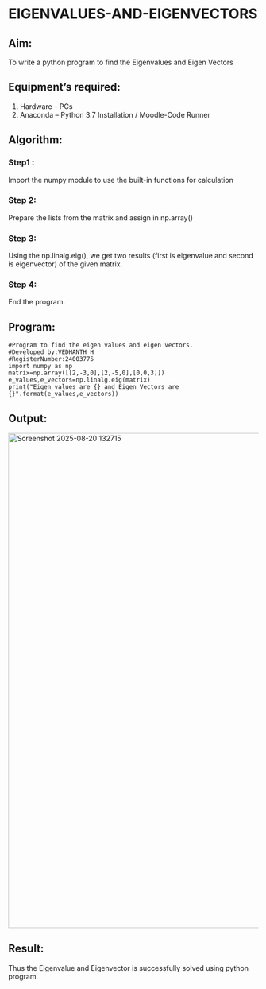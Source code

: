 # EIGENVALUES-AND-EIGENVECTORS
## Aim:
To write a python program to find the Eigenvalues and Eigen Vectors
## Equipment’s required:
1. 	Hardware – PCs
2. 	Anaconda – Python 3.7 Installation / Moodle-Code Runner
## Algorithm:
### Step1 :
Import the numpy module to use the built-in functions for calculation

### Step 2:
Prepare the lists from the matrix and assign in np.array()

### Step 3:
Using the np.linalg.eig(), we get two results (first is eigenvalue and second is eigenvector) of the given matrix.

### Step 4:
End the program.

## Program:
```
#Program to find the eigen values and eigen vectors.
#Developed by:VEDHANTH H
#RegisterNumber:24003775
import numpy as np
matrix=np.array([[2,-3,0],[2,-5,0],[0,0,3]])
e_values,e_vectors=np.linalg.eig(matrix)
print("Eigen values are {} and Eigen Vectors are {}".format(e_values,e_vectors))
```
## Output:
<img width="1482" height="996" alt="Screenshot 2025-08-20 132715" src="https://github.com/user-attachments/assets/031b852f-d4cc-4b6d-92e4-72cf7425f4bf" />

## Result:
Thus the Eigenvalue and Eigenvector is successfully solved using python program
